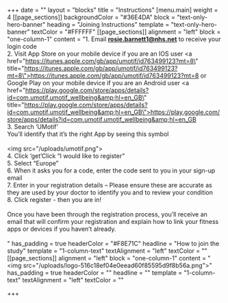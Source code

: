 +++
date = ""
layout = "blocks"
title = "Instructions"
[menu.main]
weight = 4
[[page_sections]]
backgroundColor = "#36E4DA"
block = "text-only-hero-banner"
heading = "Joining Instructions"
template = "text-only-hero-banner"
textColor = "#FFFFFF"
[[page_sections]]
alignment = "left"
block = "one-column-1"
content = "1. Email <strong>rosie.barnett1@nhs.net</strong> to receive your login code<br>2. Visit App Store on your mobile device if you are an IOS user <a href=\"https://itunes.apple.com/gb/app/umotif/id763499123?mt=8\" title=\"https://itunes.apple.com/gb/app/umotif/id763499123?mt=8\">https://itunes.apple.com/gb/app/umotif/id763499123?mt=8</a> or Google Play on your mobile device if you are an Android user <a href=\"https://play.google.com/store/apps/details?id=com.umotif.umotif_wellbeing&amp;hl=en_GB\" title=\"https://play.google.com/store/apps/details?id=com.umotif.umotif_wellbeing&amp;hl=en_GB\">https://play.google.com/store/apps/details?id=com.umotif.umotif_wellbeing&amp;hl=en_GB</a> <br>3. Search ‘UMotif’<br>You’ll identify that it’s the right App by seeing this symbol<br><br><img src=\"/uploads/umotif.png\"><br>4. Click ‘get’Click “I would like to register”<br>5. Select “Europe” <br>6. When it asks you for a code, enter the code sent to you in your sign-up email<br>7. Enter in your registration details – Please ensure these are accurate as they are used by your doctor to identify you and to review your condition<br>8. Click register - then you are in!<br><br>Once you have been through the registration process, you’ll receive an email that will confirm your registration and explain how to link your fitness apps or devices if you haven’t already.<br><br>"
has_padding = true
headerColor = "#F8E71C"
headline = "How to join the study"
template = "1-column-text"
textAlignment = "left"
textColor = ""
[[page_sections]]
alignment = "left"
block = "one-column-1"
content = "<br><img src=\"/uploads/logo-516c18ef04e0eead60f85595d9f8b56a.png\">"
has_padding = true
headerColor = ""
headline = ""
template = "1-column-text"
textAlignment = "left"
textColor = ""

+++
